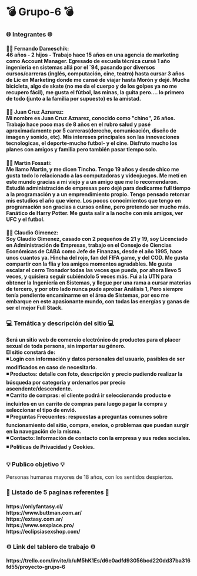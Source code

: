 # <h1>💣 Grupo-6 💣</h1>
<h3>🌐 Integrantes 🌐</h3>
<h4> 🙋‍♂️ Fernando Dameschik: </br>
46 años - 2 hijos - Trabajo hace 15 años en una agencia de marketing como Account Manager. Egresado de escuela técnica cursé 1 año ingenieria en sistemas allá por el ´94, pasando por diversos cursos/carreras (inglés, computación, cine, teatro) hasta cursar 3 años de Lic en Marketing donde me cansé de viajar hasta Morón y dejé. Mucha bicicleta, algo de skate (no me da el cuerpo y de los golpes ya no me recupero fácil), me gusta el fútbol, las minas, la guita pero.... lo primero de todo (junto a la familia por supuesto) es la amistad.</h4>
<h4> 🙋‍♂️ Juan Cruz Aznarez: </br>
Mi nombre es Juan Cruz Aznarez, conocido como "chino", 26 años. Trabajo hace poco mas de 8 años en el rubro salud y pasé aproximadamente por 5 carreras(derecho, comunicación, diseño de imagen y sonido, etc). Mis intereses principales son las innovaciones tecnologicas, el deporte-mucho futbol- y el cine. Disfruto mucho los planes con amigos y familia pero también pasar tiempo solo.</h4>
<h4> 🙋‍♂️ Martin Fossati: </br>
Me llamo Martin, y me dicen Tincho. Tengo 19 años y desde chico me gusta todo lo relacionado a las computadoras y videojuegos. Me metí en este mundo gracias a mi viejo y a un amigo que me lo recomendaron. Estudié administración de empresas pero dejé para dedicarme full tiempo a la programación y a un emprendimiento propio. Tengo pensado retomar mis estudios el año que viene.  Los pocos conocimientos que tengo en programación son gracias a cursos online, pero pretendo ser mucho más. Fanático de Harry Potter. Me gusta salir a la noche con mis amigos, ver UFC y el futbol.</h4>
<h4> 🙋‍♂️ Claudio Gimenez: </br>
Soy Claudio Gimenez, casado con 2 pequeños de 21 y 19, soy Licenciado en Administración de Empresas, trabajo en el Consejo de Ciencias Económicas de CABA como Jefe de Finanzas, desde el año 1995, hace unos cuantos ya. Hincha del rojo, fan del FIFA game, y del COD. Me gusta compartir con la flia y los amigos momentos agradables. Me gusta escalar el cerro Tronador todas las veces que pueda, por ahora llevo 5 veces, y quisiera seguir subiéndolo 5 veces más.  Fui a la UTN para obtener la Ingeniería en Sistemas, y llegue por una rama a cursar materias de tercero, y por otro lado nunca pude aprobar Análisis 1, Pero siempre tenía pendiente encaminarme en el área de Sistemas, por eso me embarque en este apasionante mundo, con todas las energías y ganas de ser el mejor Full Stack.</h4>
<h3> 💻 Temática y descripción del sitio 💻 </h3>
<h4>Será un sitio web de comercio electrónico de productos para el placer sexual de toda persona, sin importar su género. </br>
El sitio constará de: </br>
◾ Login con información y datos personales del usuario, pasibles de ser modificados en caso de necesitarlo. </br>
◾ Productos: detalle con foto, descripción y precio pudiendo realizar la búsqueda por categoría y ordenarlos por precio ascendente/descendente. </br>
◾ Carrito de compras: el cliente podrá ir seleccionando producto e incluirlos en un carrito de compras para luego pagar la compra y seleccionar el tipo de envió. </br>
◾ Preguntas Frecuentes: respuestas a preguntas comunes sobre funcionamiento del sitio, compra, envíos, o problemas que puedan surgir en la navegación de la misma.</br>
◾ Contacto: Información de contacto con la empresa y sus redes sociales. </br>
◾ Políticas de Privacidad y Cookies.</h4>
<h3> 💡 Publico objetivo 💡 </h3>
Personas humanas mayores de 18 años, con los sentidos despiertos.
<h4></h4>
<h3> 🔎 Listado de 5 paginas referentes 🔎 </h3>
<h4> https://onlyfantasy.cl/ </br>
https://www.buttman.com.ar/ </br>
https://extasy.com.ar/ </br>
https://www.sexplace.pro/ </br>
https://eclipsiasexshop.com/ </h4>
<h3> ⚙ Link del tablero de trabajo ⚙ </h3>
<h4> https://trello.com/invite/b/uM5hK1Es/d6e0adfd93056bcd220dd37ba316fd55/proyecto-grupo-6 </h4>





